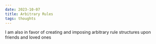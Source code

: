 ```yaml
---
date: 2023-10-07
title: Arbitrary Rules
tags: thoughts
---
```


I am also in favor of creating and imposing arbitrary rule structures upon friends and loved ones 

